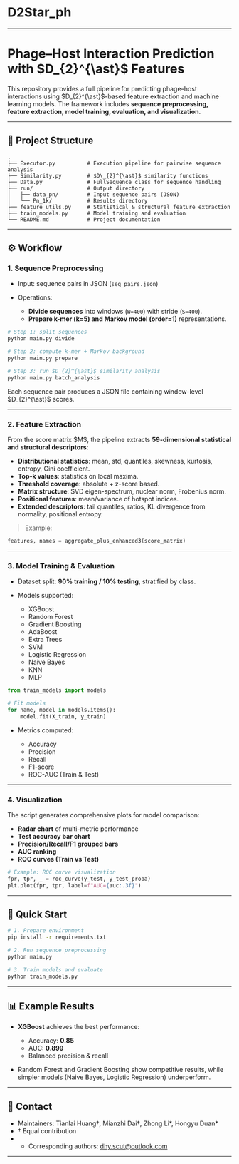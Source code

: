 # D2Star_ph
---

# Phage–Host Interaction Prediction with \$D\_{2}^{\ast}\$ Features

This repository provides a full pipeline for predicting phage–host interactions using \$D\_{2}^{\ast}\$-based feature extraction and machine learning models. The framework includes **sequence preprocessing, feature extraction, model training, evaluation, and visualization**.

---

## 📂 Project Structure

```
.
├── Executor.py          # Execution pipeline for pairwise sequence analysis
├── Similarity.py        # $D\_{2}^{\ast}$ similarity functions
├── Data.py              # FullSequence class for sequence handling
├── run/                 # Output directory
│   ├── data_pn/         # Input sequence pairs (JSON)
│   └── Pn_1k/           # Results directory
├── feature_utils.py     # Statistical & structural feature extraction
├── train_models.py      # Model training and evaluation
└── README.md            # Project documentation
```

---

## ⚙️ Workflow

### 1. Sequence Preprocessing

* Input: sequence pairs in JSON (`seq_pairs.json`)
* Operations:

  * **Divide sequences** into windows (`W=400`) with stride (`S=400`).
  * **Prepare k-mer (k=5) and Markov model (order=1)** representations.

```bash
# Step 1: split sequences
python main.py divide

# Step 2: compute k-mer + Markov background
python main.py prepare

# Step 3: run $D_{2}^{\ast}$ similarity analysis
python main.py batch_analysis
```

Each sequence pair produces a JSON file containing window-level \$D\_{2}^{\ast}\$ scores.

---

### 2. Feature Extraction

From the score matrix \$M\$, the pipeline extracts **59-dimensional statistical and structural descriptors**:

* **Distributional statistics**: mean, std, quantiles, skewness, kurtosis, entropy, Gini coefficient.
* **Top-k values**: statistics on local maxima.
* **Threshold coverage**: absolute + z-score based.
* **Matrix structure**: SVD eigen-spectrum, nuclear norm, Frobenius norm.
* **Positional features**: mean/variance of hotspot indices.
* **Extended descriptors**: tail quantiles, ratios, KL divergence from normality, positional entropy.

> Example:

```python
features, names = aggregate_plus_enhanced3(score_matrix)
```

---

### 3. Model Training & Evaluation

* Dataset split: **90% training / 10% testing**, stratified by class.
* Models supported:

  * XGBoost
  * Random Forest
  * Gradient Boosting
  * AdaBoost
  * Extra Trees
  * SVM
  * Logistic Regression
  * Naive Bayes
  * KNN
  * MLP

```python
from train_models import models

# Fit models
for name, model in models.items():
    model.fit(X_train, y_train)
```

* Metrics computed:

  * Accuracy
  * Precision
  * Recall
  * F1-score
  * ROC-AUC (Train & Test)

---

### 4. Visualization

The script generates comprehensive plots for model comparison:

* **Radar chart** of multi-metric performance
* **Test accuracy bar chart**
* **Precision/Recall/F1 grouped bars**
* **AUC ranking**
* **ROC curves (Train vs Test)**

```python
# Example: ROC curve visualization
fpr, tpr, _ = roc_curve(y_test, y_test_proba)
plt.plot(fpr, tpr, label=f"AUC={auc:.3f}")
```

---

## 🚀 Quick Start

```bash
# 1. Prepare environment
pip install -r requirements.txt

# 2. Run sequence preprocessing
python main.py

# 3. Train models and evaluate
python train_models.py
```

---

## 📊 Example Results

* **XGBoost** achieves the best performance:

  * Accuracy: **0.85**
  * AUC: **0.899**
  * Balanced precision & recall

* Random Forest and Gradient Boosting show competitive results, while simpler models (Naive Bayes, Logistic Regression) underperform.

---

## 📧 Contact

* Maintainers: Tianlai Huang†, Mianzhi Dai†, Zhong Li\*, Hongyu Duan\*
* † Equal contribution
* * Corresponding authors: [dhy.scut@outlook.com](mailto:duanhongyu@scut.edu.cn)

---

